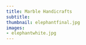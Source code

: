 ```yaml
---
title: Marble Handicrafts
subtitle:
thumbnail: elephantfinal.jpg
images:
- elephantwhite.jpg
---
```

